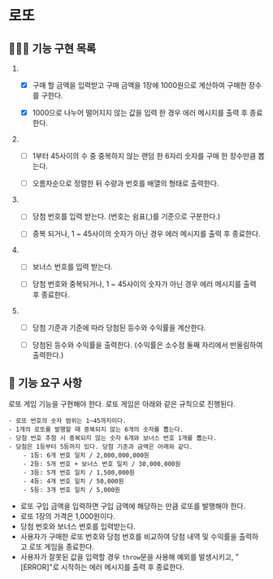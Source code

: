 # 로또

## 👨🏻‍💻 기능 구현 목록

1. - [x] 구매 할 금액을 입력받고 구매 금액을 1장에 1000원으로 계산하여 구매한 장수를 구한다.

   - [x] 1000으로 나누어 떨어지지 않는 값을 입력 한 경우 에러 메시지를 출력 후 종료한다.

2. - [ ] 1부터 45사이의 수 중 중복하지 않는 랜덤 한 6자리 숫자를 구매 한 장수만큼 뽑는다.

   - [ ] 오름차순으로 정렬한 뒤 수량과 번호를 배열의 형태로 출력한다.

3. - [ ] 당첨 번호를 입력 받는다. (번호는 쉼표(,)를 기준으로 구분한다.)

   - [ ] 중복 되거나, 1 ~ 45사이의 숫자가 아닌 경우 에러 메시지를 출력 후 종료한다.

4. - [ ] 보너스 번호를 입력 받는다.

   - [ ] 당첨 번호와 중복되거나, 1 ~ 45사이의 숫자가 아닌 경우 에러 메시지를 출력 후 종료한다.

5. - [ ] 당첨 기준과 기준에 따라 당첨된 등수와 수익률을 계산한다.

   - [ ] 당첨된 등수와 수익률을 출력한다. (수익률은 소수점 둘째 자리에서 반올림하여 출력한다.)

## 🚀 기능 요구 사항

로또 게임 기능을 구현해야 한다. 로또 게임은 아래와 같은 규칙으로 진행된다.

```
- 로또 번호의 숫자 범위는 1~45까지이다.
- 1개의 로또를 발행할 때 중복되지 않는 6개의 숫자를 뽑는다.
- 당첨 번호 추첨 시 중복되지 않는 숫자 6개와 보너스 번호 1개를 뽑는다.
- 당첨은 1등부터 5등까지 있다. 당첨 기준과 금액은 아래와 같다.
    - 1등: 6개 번호 일치 / 2,000,000,000원
    - 2등: 5개 번호 + 보너스 번호 일치 / 30,000,000원
    - 3등: 5개 번호 일치 / 1,500,000원
    - 4등: 4개 번호 일치 / 50,000원
    - 5등: 3개 번호 일치 / 5,000원
```

- 로또 구입 금액을 입력하면 구입 금액에 해당하는 만큼 로또를 발행해야 한다.
- 로또 1장의 가격은 1,000원이다.
- 당첨 번호와 보너스 번호를 입력받는다.
- 사용자가 구매한 로또 번호와 당첨 번호를 비교하여 당첨 내역 및 수익률을 출력하고 로또 게임을 종료한다.
- 사용자가 잘못된 값을 입력할 경우 `throw`문을 사용해 예외를 발생시키고, "[ERROR]"로 시작하는 에러 메시지를 출력 후 종료한다.
